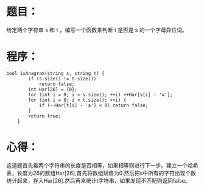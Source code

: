 # 题目：
给定两个字符串 s 和 t ，编写一个函数来判断 t 是否是 s 的一个字母异位词。
# 程序：
~~~
bool isAnagram(string s, string t) {
        if (s.size() != t.size()) 
            return false;
        int Har[26] = {0};
        for (int i = 0; i < s.size(); ++i) ++Har[s[i] - 'a'];
        for (int i = 0; i < t.size(); ++i) {
            if (--Har[t[i] - 'a'] < 0) return false;
        }
        return true;
    }
~~~
# 心得：
这道题首先看两个字符串的长度是否相等，如果相等则进行下一步。建立一个哈希表，长度为26的数组Har[26],首先将数组赋值为0.然后把s中所有的字符出现个数统计起来，存入Har[26].然后再来统计t字符串，如果发现不匹配则返回false。
